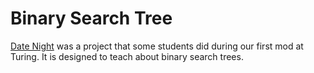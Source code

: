 # Binary Search Tree

[Date Night](https://backend.turing.io/module1/projects/date_night) was a project that some students did during our first mod at Turing.  It is designed to teach about binary search trees.
